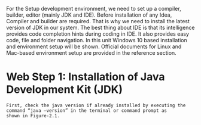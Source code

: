 For the Setup development environment, we need to set up a compiler, builder, editor
(mainly JDK and IDE). Before installation of any Idea, Compiler and builder are
required. That is why we need to install the latest version of JDK in our system. The
best thing about IDE is that its intelligence provides code completion hints during
coding in IDE. It also provides easy code, file and folder navigation. In this unit
Windows 10 based installation and environment setup will be shown. Official
documents for Linux and Mac-based environment setup are provided in the reference
section.

# Web Step 1: Installation of Java Development Kit (JDK)

    First, check the java version if already installed by executing the
    command “java –version” in the terminal or command prompt as
    shown in Figure-2.1.
